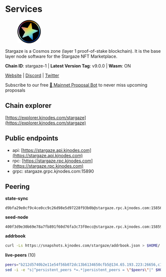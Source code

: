 # Services

<figure><img src="https://raw.githubusercontent.com/kj89/cosmos-images/main/logos/stargaze.png" alt=""><figcaption></figcaption></figure>

Stargaze is a Cosmos zone (layer 1 proof-of-stake blockchain).  It is the base layer node software for the Stargaze NFT Marketplace.

**Chain ID**: stargaze-1 | **Latest Version Tag**: v9.0.0 | **Wasm**: ON

[Website](https://www.stargaze.zone) | [Discord](https://discord.gg/stargaze) | [Twitter](https://twitter.com/stargazezone)



Subscribe to our free [🤖 Mainnet Proposal Bot](https://t.me/kjnodes_proposal_bot) to never miss upcoming proposals


## Chain explorer
[https://explorer.kjnodes.com/stargaze](https://explorer.kjnodes.com/stargaze)

## Public endpoints

* api: [https://stargaze.api.kjnodes.com](https://stargaze.api.kjnodes.com)
* rpc: [https://stargaze.rpc.kjnodes.com](https://stargaze.rpc.kjnodes.com)
* grpc: stargaze.grpc.kjnodes.com:15890

## Peering

**state-sync**

```text
d9bfa29e0cf9c4ce0cc9c26d98e5d97228f93b0b@stargaze.rpc.kjnodes.com:15856
```

**seed-node**

```text
400f3d9e30b69e78a7fb891f60d76fa3c73f0ecc@stargaze.rpc.kjnodes.com:15859
```

**addrbook**
```bash
curl -Ls https://snapshots.kjnodes.com/stargaze/addrbook.json > $HOME/.starsd/config/addrbook.json
```

**live-peers** (10)
```bash
peers="b212d5740b2e11e54f56b072dc13b6134650cfb5@134.65.193.223:26656,c124ce0b508e8b9ed1c5b6957f362225659b5343@169.155.45.253:26656,bb5a32a9301b06cd4f30c0e45ca023213c95e9f6@213.133.111.71:36656,afbbff9114b9e542aea7d07523f5528fc8d05f9b@185.252.220.89:26004,ff10ddf3e5853586cfeab268cbab77ccbabf6927@188.166.148.13:26656,54d4bf577c2dce3a8137d8fe7820b46d199344e5@135.181.76.35:26656,998ec3a1b2ed38847ba03b6cfcd77eb51d3f8079@147.135.223.20:26656,e1b058e5cfa2b836ddaa496b10911da62dcf182e@23.88.21.235:26656,56a776a589fbc4d038db956791bcf75204c67872@172.105.112.35:26656,d9bfa29e0cf9c4ce0cc9c26d98e5d97228f93b0b@65.109.88.38:15856"
sed -i -e "s|^persistent_peers *=.*|persistent_peers = \"$peers\"|" $HOME/.starsd/config/config.toml
```

